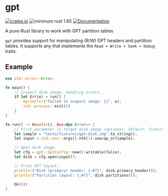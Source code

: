# gpt
[![crates.io](https://img.shields.io/crates/v/gpt.svg)](https://crates.io/crates/gpt)
![minimum rust 1.65](https://img.shields.io/badge/rust-1.65%2B-orange.svg)
[![Documentation](https://docs.rs/gpt/badge.svg)](https://docs.rs/gpt)

A pure-Rust library to work with GPT partition tables.

`gpt` provides support for manipulating (R/W) GPT headers and partition
tables. It supports any  that implements the `Read + Write + Seek + Debug` traits. 

## Example

```rust
use std::error::Error;

fn main() {
    // Inspect disk image, handling errors.
    if let Err(e) = run() {
        eprintln!("Failed to inspect image: {}", e);
        std::process::exit(1)
    }
}

fn run() -> Result<(), Box<dyn Error>> {
    // First parameter is target disk image (optional, default: fixtures sample)
    let sample = "tests/fixtures/gpt-disk.img".to_string();
    let input = std::env::args().nth(1).unwrap_or(sample);

    // Open disk image.
    let cfg = gpt::GptConfig::new().writable(false);
    let disk = cfg.open(input)?;

    // Print GPT layout.
    println!("Disk (primary) header: {:#?}", disk.primary_header());
    println!("Partition layout: {:#?}", disk.partitions());

    Ok(())
}
```
